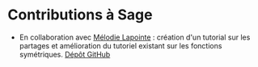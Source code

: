 # Contributions à Sage

- En collaboration avec [Mélodie Lapointe]() : 
création d'un tutorial sur les partages et amélioration du tutoriel existant sur les fonctions symétriques. 
 [Dépôt GitHub](https://github.com/sagemath/more-sagemath-tutorials)
